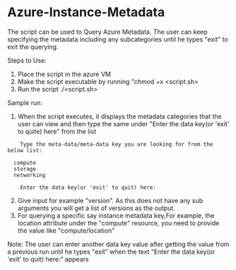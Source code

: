 # Azure-Instance-Metadata
The script can be used to Query Azure Metadata. The user can keep specifying the metadata including any subcategories until he types "exit" to exit the querying.

Steps to Use:
1. Place the script in the azure VM
2. Make the script executable by running "chmod +x <script.sh>
3. Run the script ./<script.sh>

Sample run:
1. When the script executes, it displays the metadata categories that the user can view and then type the same under "Enter the data key(or 'exit' to quite) here" from the list
```
	Type the meta-data/meta-data key you are looking for from the below list:

  compute
  storage
  networking

	Enter the data key(or 'exit' to quit) here:

```
2. Give input for example "version". As this does not have any sub arguments you will get a list of versions as the output.
3. For querying a specific say instance metadata key,For example, the location attribute under the "compute" resource, you need to provide the value like "compute/location"

Note: The user can enter another data key value after getting the value from a previous run until he types "exit" when the text "Enter the data key(or 'exit' to quit) here:" appears

